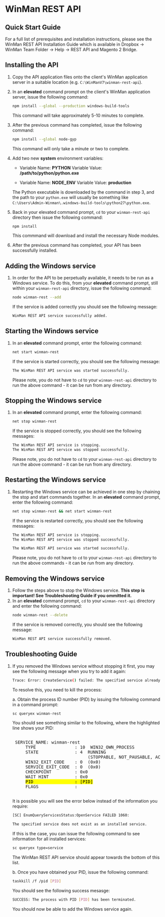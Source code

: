 ﻿# WinMan REST API

## Quick Start Guide

For a full list of prerequisites and installation instructions, please see the WinMan REST API Installation Guide which is available in Dropbox -> WinMan Team Folder -> Help -> REST API and Magento 2 Bridge.

## Installing the API

1. Copy the API application files onto the client's WinMan application server in a suitable location (e.g. `C:\WinManV7\winman-rest-api`). 
2. In an **elevated** command prompt on the client's WinMan application server, issue the following command:
    ```BASH
    npm install --global --production windows-build-tools
    ```
    This command will take approximately 5-10 minutes to complete.
4. After the previous command has completed, issue the following command:
    ```BASH
    npm install --global node-gyp
    ```
    This command will only take a minute or two to complete.
5. Add two new **system** environment variables:
    - Variable Name: **PYTHON**
      Variable Value: **/path/to/python/python.exe**
      
    - Variable Name: **NODE_ENV**
      Variable Value: **production**
      
    The Python executable is downloaded by the command in step 3, and the path to your `python.exe` will usually be something like `C:\Users\Admin-Winman\.windows-build-tools\python27\python.exe`.
6. Back in your elevated command prompt, `cd` to your `winman-rest-api` directory then issue the following command:
    ```BASH
    npm install
    ```
    This commmand will download and install the necessary Node modules.
7. After the previous command has completed, your API has been successfully installed.

## Adding the Windows service

1. In order for the API to be perpetually available, it needs to be run as a Windows service. To do this, from your **elevated** command prompt, still within your `winman-rest-api` directory, issue the following command:
    ```BASH
    node winman-rest --add
    ```
    If the service is added correctly you should see the following message:
    ```BASH
    WinMan REST API service successfully added.
    ```
    
## Starting the Windows service

1. In an **elevated** command prompt, enter the following command:
    ```BASH
    net start winman-rest
    ```
    If the service is started correctly, you should see the following message:
    ```BASH
    The WinMan REST API service was started successfully.
    ```
    Please note, you do not have to `cd` to your `winman-rest-api` directory to run the above command - it can be run from any directory.
    
## Stopping the Windows service

1. In an **elevated** command prompt, enter the following command:
    ```BASH
    net stop winman-rest
    ```
    If the service is stopped correctly, you should see the following messages:
    ```BASH
    The WinMan REST API service is stopping.
    The WinMan REST API service was stopped successfully.
    ```
    Please note, you do not have to `cd` to your `winman-rest-api` directory to run the above command - it can be run from any directory.
    
## Restarting the Windows service

1. Restarting the Windows service can be achieved in one step by chaining the stop and start commands together. In an **elevated** command prompt, enter the following command:
    ```BASH
    net stop winman-rest && net start winman-rest
    ```
    If the service is restarted correctly, you should see the following messages:
    ```BASH
    The WinMan REST API service is stopping.
    The WinMan REST API service was stopped successfully.
    
    The WinMan REST API service was started successfully.
    ```
    Please note, you do not have to `cd` to your `winman-rest-api` directory to run the above commands - it can be run from any directory.
    
## Removing the Windows service

1. Follow the steps above to stop the Windows service. **This step is important! See Troubleshooting Guide if you ommitted it.**
2. In an **elevated** command prompt, `cd` to your `winman-rest-api` directory and enter the following command:
    ```BASH
    node winman-rest --delete
    ```
    If the service is removed correctly, you should see the following message:
    ```BASH
    WinMan REST API service successfully removed.
    ```
    
## Troubleshooting Guide

1. If you removed the Windows service without stopping it first, you may see the following message when you try to add it again:
    ```BASH
    Trace: Error: CreateService() failed: The specified service already exists.
    ```
    To resolve this, you need to kill the process:
    
    a. Obtain the process ID number (PID) by issuing the following command in a command prompt:
    ```BASH
    sc queryex winman-rest
    ```
    You should see something similar to the following, where the highlighted line shows your PID:
    <pre>    
    SERVICE_NAME: winman-rest
        TYPE               : 10  WIN32_OWN_PROCESS
        STATE              : 4  RUNNING
                                (STOPPABLE, NOT_PAUSABLE, ACCEPTS_SHUTDOWN)
        WIN32_EXIT_CODE    : 0  (0x0)
        SERVICE_EXIT_CODE  : 0  (0x0)
        CHECKPOINT         : 0x0
        WAIT_HINT          : 0x0
        <mark>PID                : [PID]</mark>
        FLAGS              : 
    </pre>
    
    It is possible you will see the error below instead of the information you require:
    ```BASH
    [SC] EnumQueryServicesStatus:OpenService FAILED 1060:

    The specified service does not exist as an installed service.    
    ```
    If this is the case, you can issue the following command to see information for all installed services:
    ```BASH
    sc queryex type=service
    ```
    The WinMan REST API service should appear towards the bottom of this list.
    
    b. Once you have obtained your PID, issue the following command:
    ```BASH
    taskkill /f /pid [PID]
    ```
    You should see the following success mesasge:
    ```BASH
    SUCCESS: The process with PID [PID] has been terminated.
    ```
    You should now be able to add the Windows service again.
